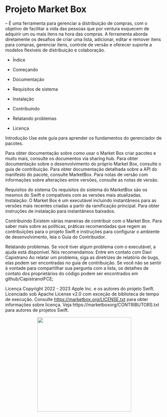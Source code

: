 <h1>Projeto Market Box</h1> – É uma ferramenta para gerenciar a distribuição de compras, com o objetivo de facilitar a vida das pessoas que por ventura esquecem de adquirir um ou mais itens na hora das compras. A ferramenta aborda diretamente os desafios de criar uma lista, adicionar, editar e remover itens para compras, gerenciar itens, controle de versão e oferecer suporte a modelos flexíveis de distribuição e colaboração. 

+ Índice

+ Começando

+ Documentação

+ Requisitos de sistema

+ Instalação

+ Contribuindo

+ Relatando problemas

+ Licença

Introdução Use este guia para aprender os fundamentos do gerenciador de pacotes.

Para obter documentação sobre como usar o Market Box criar pacotes e muito mais, consulte os documentos via sharing hub. Para obter documentação sobre o desenvolvimento do próprio Market Box, consulte o guia de contribuição. Para obter documentação detalhada sobre a API do manifesto do pacote, consulte MarketBox. Para notas de versão com informações sobre alterações entre versões, consulte as notas de versão.

Requisitos do sistema Os requisitos do sistema do MarketBox são os mesmos do Swift e compatíveis com as versões mais atualizadas.
Instalação: O Market Box é um executável incluindo instantâneos para as versões mais recentes criadas a partir da ramificação principal. Para obter instruções de instalação para instantâneos baixados.

Contribuindo Existem várias maneiras de contribuir com o Market Box. Para saber mais sobre as políticas, práticas recomendadas que regem as contribuições para o projeto Swift e instruções para configurar o ambiente de desenvolvimento, leia o Guia do Contribuidor.

Relatando problemas. Se você tiver algum problema com o executável, a ajuda está disponível. Nós recomendamos: Entre em contato com Davi Capistrano 
Ao relatar um problema, siga as diretrizes de relatório de bugs, elas podem ser encontradas no guia de contribuição. Se você não se sentir à vontade para compartilhar sua pergunta com a lista, os detalhes de contato dos proprietários do código podem ser encontrados em github/CapistranoIFCE; 

Licença Copyright 2022 - 2023 Apple Inc. e os autores do projeto Swift. Licenciado sob Apache License v2.0 com exceção de biblioteca de tempo de execução. Consulte https://marketbox.org/LICENSE.txt para obter informações sobre licença. Veja https://marketboxorg/CONTRIBUTORS.txt para autores de projetos Swift.

<div align="center">
<img src="https://user-images.githubusercontent.com/101426741/160743823-0dc18520-011f-4782-9547-22f5cc7d31fe.jpg" width="300px" />
</div>
